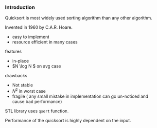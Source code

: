 ### Introduction

Quicksort is most widely used sorting algorithm than any other algorithm.

Invented in 1960 by C.A.R. Hoare.

- easy to implement 
- resource efficient in many cases

features

- in-place
- $N \log N $ on avg case

drawbacks

- Not stable
- $N^2$ in worst case
- fragile ( any small mistake in implementation can go un-noticed and cause bad performance)

STL library uses `qsort` function.

Performance of the quicksort is highly dependent on the input.

